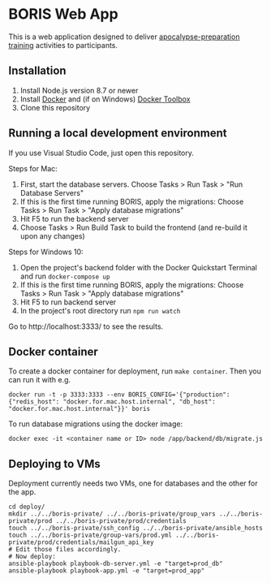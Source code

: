 BORIS Web App
=============

This is a web application designed to deliver [apocalypse-preparation training](https://apocalypsemadeeasy.com)
activities to participants.

Installation
------------

1. Install Node.js version 8.7 or newer
1. Install [Docker](https://www.docker.com/) and (if on Windows) [Docker Toolbox](https://docs.docker.com/toolbox/toolbox_install_windows/)
1. Clone this repository


Running a local development environment
---------------------------------------

If you use Visual Studio Code, just open this repository.

Steps for Mac:

1. First, start the database servers. Choose Tasks > Run Task > "Run Database Servers"
1. If this is the first time running BORIS, apply the migrations: Choose Tasks > Run Task >
   "Apply database migrations"
1. Hit F5 to run the backend server
1. Choose Tasks > Run Build Task to build the frontend (and re-build it upon any changes)

Steps for Windows 10:

1. Open the project's backend folder with the Docker Quickstart Terminal and run `docker-compose up`
1. If this is the first time running BORIS, apply the migrations: Choose Tasks > Run Task >
   "Apply database migrations"
1. Hit F5 to run backend server
1. In the project's root directory run `npm run watch`

Go to http://localhost:3333/ to see the results.

Docker container
----------------
To create a docker container for deployment, run `make container`. Then you can run it with e.g.

```
docker run -t -p 3333:3333 --env BORIS_CONFIG='{"production": {"redis_host": "docker.for.mac.host.internal", "db_host": "docker.for.mac.host.internal"}}' boris
```

To run database migrations using the docker image:
```
docker exec -it <container name or ID> node /app/backend/db/migrate.js
```

Deploying to VMs
----------------

Deployment currently needs two VMs, one for databases and the other for the app.

```
cd deploy/
mkdir ../../boris-private/ ../../boris-private/group_vars ../../boris-private/prod ../../boris-private/prod/credentials
touch ../../boris-private/ssh_config ../../boris-private/ansible_hosts 
touch ../../boris-private/group-vars/prod.yml ../../boris-private/prod/credentials/mailgun_api_key
# Edit those files accordingly.
# Now deploy:
ansible-playbook playbook-db-server.yml -e "target=prod_db"
ansible-playbook playbook-app.yml -e "target=prod_app"
```
